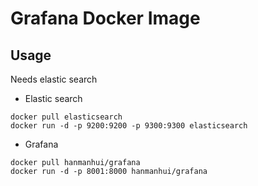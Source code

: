 # Grafana Docker Image

## Usage

Needs elastic search

- Elastic search
```
docker pull elasticsearch
docker run -d -p 9200:9200 -p 9300:9300 elasticsearch
```

- Grafana
```
docker pull hanmanhui/grafana
docker run -d -p 8001:8000 hanmanhui/grafana
```
